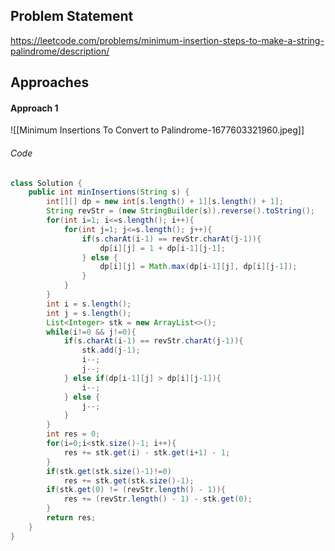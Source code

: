 ## Problem Statement
https://leetcode.com/problems/minimum-insertion-steps-to-make-a-string-palindrome/description/

## Approaches
#### Approach 1
![[Minimum Insertions To Convert to Palindrome-1677603321960.jpeg]]

###### Code
```java
class Solution {
    public int minInsertions(String s) {
        int[][] dp = new int[s.length() + 1][s.length() + 1];
        String revStr = (new StringBuilder(s)).reverse().toString();
        for(int i=1; i<=s.length(); i++){
            for(int j=1; j<=s.length(); j++){
                if(s.charAt(i-1) == revStr.charAt(j-1)){
                    dp[i][j] = 1 + dp[i-1][j-1];
                } else {
                    dp[i][j] = Math.max(dp[i-1][j], dp[i][j-1]);
                }
            }
        }
        int i = s.length();
        int j = s.length();
        List<Integer> stk = new ArrayList<>();
        while(i!=0 && j!=0){
            if(s.charAt(i-1) == revStr.charAt(j-1)){
                stk.add(j-1);
                i--;
                j--;
            } else if(dp[i-1][j] > dp[i][j-1]){
                i--;
            } else {
                j--;
            }
        }
        int res = 0;
        for(i=0;i<stk.size()-1; i++){
            res += stk.get(i) - stk.get(i+1) - 1;
        }
        if(stk.get(stk.size()-1)!=0)
            res += stk.get(stk.size()-1);
        if(stk.get(0) != (revStr.length() - 1)){
            res += (revStr.length() - 1) - stk.get(0);
        }
        return res;
    }
}
```